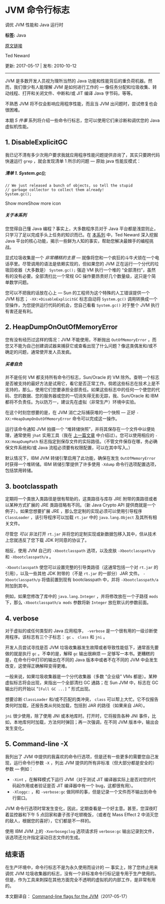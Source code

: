 # JVM 命令行标志
调优 JVM 性能和 Java 运行时

**标签:** Java

[原文链接](https://developer.ibm.com/zh/articles/j-5things11/)

Ted Neward

更新: 2017-05-17 \| 发布: 2010-10-12

* * *

JVM 是多数开发人员视为理所当然的 Java 功能和性能背后的重负荷机器。然而，我们很少有人能理解 JVM 是如何进行工作的 — 像任务分配和垃圾收集、转动线程、打开和关闭文件、中断和/或 JIT 编译 Java 字节码，等等。

不熟悉 JVM 将不仅会影响应用程序性能，而且当 JVM 出问题时，尝试修复也会很困难。

本期 _5 件事_ 系列将介绍一些命令行标志，您可以使用它们来诊断和调优您的 Java 虚拟机性能。

## 1\. DisableExplicitGC

我已记不清有多少次用户要求我就应用程序性能问题提供咨询了，其实只要跨代码快速运行 `grep` ，就会发现清单 1 所示的问题 — 原始 java 性能反模式：

##### 清单 1\. System.gc();

```
// We just released a bunch of objects, so tell the stupid
// garbage collector to collect them already!
System.gc();

```

Show moreShow more icon

##### 关于本系列

您觉得自己懂 Java 编程？事实上，大多数程序员对于 Java 平台都是浅尝则止，只学习了足以完成手头上任务的知识而已。在 [本系列](/zh/series/5-things-you-didnt-know-about/) 中，Ted Neward 深入挖掘 Java 平台的核心功能，揭示一些鲜为人知的事实，帮助您解决最棘手的编程挑战。

显式垃圾收集是一个 _非常糟糕的主意_ — 就像将您和一个疯狂的斗牛犬锁在一个电话亭里。尽管调用的语法是依赖实现的，但如果您的 JVM 正在运行一个分代的垃圾回收器（大多数是） `System.gc();` 强迫 VM 执行一个堆的 “全部清扫”，虽然有的没有必要。全部清扫比一个常规 GC 操作要昂贵好几个数量级，这只是个简单数学问题。

您可以不把我的话放在心上 — Sun 的工程师为这个特殊的人工错误提供一个 JVM 标志； `-XX:+DisableExplicitGC` 标志自动将 `System.gc()` 调用转换成一个空操作，为您提供运行代码的机会，您自己看看 `System.gc()` 对于整个 JVM 执行有害还是有利。

## 2\. HeapDumpOnOutOfMemoryError

您有没有经历过这样的情况：JVM 不能使用，不断抛出 `OutOfMemoryError` ，而您又不能为自己创建调试器来捕获它或查看出现了什么问题？像这类偶发和/或不确定的问题，通常使开发人员发疯。

##### 买者自负

并不是任何 VM 都支持所有命令行标志，Sun/Oracle 的 VM 除外。查明一个标志是否被支持的最好方法是试用它，看它是否正常工作。倘若这些标志在技术上是不支持的，那么，使用它们您要承担全部责任。如果这些标志中的任何一个使您的代码、您的数据、您的服务器或您的一切消失得无影无踪，我、Sun/Oracle 和 IBM 都将不负责任。为以防万一，建议先在虚拟（非常生产）环境中实验。

在这个时刻您想要的是，在 JVM 消亡之际捕获堆的一个快照 — 正好 `-XX:+HeapDumpOnOutOfMemoryError` 命令可以完成这一操作。

运行该命令通知 JVM 拍摄一个 “堆转储快照”，并将其保存在一个文件中以便处理，通常使用 `jhat` 实用工具（我在 [上一篇文章](/zh/articles/j-5things10/) 中介绍过）。您可以使用相应的 `-XX:HeapDumpPath` 标志指定到保存文件的实际路径。（不管文件保存在哪，务必确保文件系统和/或 Java 流程必须要有权限配置，可以在其中写入。）

默认情况下，IBM JVM 转储引擎启用了此功能，确保在发生 `OutOfMemoryError` 时获得一个堆转储。IBM 转储引擎提供了许多使用 `-Xdump` 命令行选项配置选项，包括禁用转储。

## 3\. bootclasspath

定期将一个类放入类路径是很有帮助的，这类路径与库存 JRE 附带的类路径或者以某种方式扩展的 JRE 类路径略有不同。（新 Java Crypto API 提供商就是一个例子）。如果您想要扩展 JRE ，那么您定制的实现必须可以使用引导程序 `ClassLoader` ，该引导程序可以加载 `rt.jar` 中的 `java.lang.Object` 及其所有相关文件。

尽管您 _可以_ 非法打开 `rt.jar` 并将您的定制实现或新数据包移入其中，但从技术上您就违反了您下载 JDK 时同意的协议了。

相反，使用 JVM 自己的 `-Xbootclasspath` 选项，以及皮肤 `-Xbootclasspath/p` 和 `-Xbootclasspath/a` 。

`-Xbootclasspath` 使您可以设置完整的引导类路径（这通常包括一个对 `rt.jar` 的引用），以及一些其他 JDK 附带的（不是 `rt.jar` 的一部分）JAR 文件。 `-Xbootclasspath/p` 将值前置到现有 bootclasspath 中，并将 `-Xbootclasspath/a` 附加到其中。

例如，如果您修改了库中的 `java.lang.Integer` ，并将修改放在一个子路径 `mods` 下，那么 `-Xbootclasspath/a mods` 参数将新 `Integer` 放在默认的参数前面。

## 4\. verbose

对于虚拟的或任何类型的 Java 应用程序， `-verbose` 是一个很有用的一级诊断使用程序。该标志有三个子标志： `gc` 、 `class` 和 `jni` 。

开发人员尝试寻找是否 JVM 垃圾收集器发生故障或者导致性能低下，通常首先要做的就是执行 `gc` 。不幸的是，解释 `gc` 输出很麻烦 — 足够写一本书。更糟糕的是，在命令行中打印的输出在不同的 Java 版本中或者不在不同的 JVM 中会发生改变，这使得正确解释变得更难。

一般来说，如果垃圾收集器是一个分代收集器（多数 “企业级” VMs 都是）。某种虚拟标志将会出现，来指出一个全部清扫 GC 通路；在 Sun JVM 中，标志在 GC 输出行的开始以 “`[Full GC ...]` ” 形式出现。

想要诊断 `ClassLoader` 和/或不匹配的类冲突， `class` 可以帮上大忙。它不仅报告类何时加载，还报告类从何处加载，包括到 JAR 的路径（如果来自 JAR）。

`jni` 很少使用，除了使用 JNI 或本地库时。打开时，它将报告各种 JNI 事件，比如，本地库何时加载，方法何时弹回；再一次强调，在不同 JVM 版本中，输出会发生变化。

## 5\. Command-line -X

我列出了 JVM 中提供的我喜欢的命令行选项，但是还有一些更多的需要您自己发现，运行命令行参数 `-X` ，列出 JVM 提供的所有非标准（但大部分都是安全的）参数 — 例如：

- `-Xint` ，在解释模式下运行 JVM（对于测试 JIT 编译器实际上是否对您的代码起作用或者验证是否 JIT 编译器中有一个 bug，这都很有用）。
- `-Xloggc:` ，和 `-verbose:gc` 做同样的事，但是记录一个文件而不输出到命令行窗口。

JVM 命令行选项时常发生变化，因此，定期查看是一个好主意。甚至，您深夜盯着监控器和下午 5 点回家和妻子孩子吃顿晚饭，（或者在 Mass Effect 2 中消灭您的敌人，根据您的喜好），它们都是不一样的。

使用 IBM JVM 上的 `-Xverbosegclog` 选项请求将 `verbose:gc` 输出记录到文件，该选项还允许指定滚动日志文件的生成。

## 结束语

在生产环境中，命令行标志不是为永久使用而设计的 — 事实上，除了您终止用来调优 JVM 垃圾收集器的标志，没有一个非标准命令行标记是专用于生产使用的。但是，作为工具来刺探在其他方面完全不透明的虚拟机的内部工作，是非常有用的。

本文翻译自： [Command-line flags for the JVM](https://developer.ibm.com/articles/j-5things11/)（2017-05-17）